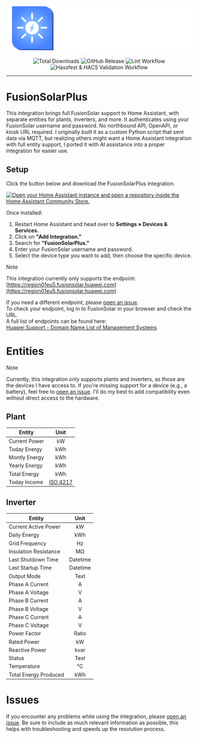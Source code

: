 

![Logo](https://raw.githubusercontent.com/JortvanSchijndel/FusionSolarPlus/refs/heads/master/branding/logo.png)

<p align="center">
<img alt="Total Downloads" src="https://img.shields.io/badge/dynamic/json?url=https%3A%2F%2Fanalytics.home-assistant.io%2Fcustom_integrations.json&query=%24.fusionsolarplus.total&logo=homeassistantcommunitystore&logoColor=%235c5c5c&label=Total%20Downloads&labelColor=%23ffffff&color=%234983FF&cacheSeconds=600&link=https%3A%2F%2Fmy.home-assistant.io%2Fredirect%2Fhacs_repository%2F%3Fowner%3DJortvanSchijndel%26repository%3DFusionSolarPlus%26category%3DIntegration">
<img alt="GitHub Release" src="https://img.shields.io/github/v/release/JortvanSchijndel/FusionSolarPlus?include_prereleases&display_name=release&logo=V&logoColor=%235c5c5c&label=Latest%20version&labelColor=%23ffffff&color=%234983FF&cacheSeconds=600&link=https%3A%2F%2Fgithub.com%2FJortvanSchijndel%2FFusionSolarPlus%2Freleases">
<img alt="Lint Workflow" src="https://img.shields.io/github/actions/workflow/status/JortvanSchijndel/FusionSolarPlus/lint.yml?logo=testcafe&logoColor=%235c5c5c&label=Lint%20Workflow&labelColor=%23ffffff&color=%234983FF&cacheSeconds=600&link=https%3A%2F%2Fgithub.com%2FJortvanSchijndel%2FFusionSolarPlus%2Factions%2Fworkflows%2Flint.yml">
<img alt="Hassfest & HACS Validation Workflow" src="https://img.shields.io/github/actions/workflow/status/JortvanSchijndel/FusionSolarPlus/validate.yml?logo=testcafe&logoColor=%235c5c5c&label=Hassfest%20%26%20HACS%20Validation%20Workflow&labelColor=%23ffffff&color=%234983FF&cacheSeconds=600&link=https%3A%2F%2Fgithub.com%2FJortvanSchijndel%2FFusionSolarPlus%2Factions%2Fworkflows%2Fvalidate.yml">
</p>

---

# FusionSolarPlus
This integration brings full FusionSolar support to Home Assistant, with separate entities for plants, inverters, and more. It authenticates using your FusionSolar username and password. No northbound API, OpenAPI, or kiosk URL required. I originally built it as a custom Python script that sent data via MQTT, but realizing others might want a Home Assistant integration with full entity support, I ported it with AI assistance into a proper integration for easier use.

## Setup
Click the button below and download the FusionSolarPlus integration.

<a href="https://my.home-assistant.io/redirect/hacs_repository/?owner=JortvanSchijndel&repository=FusionSolarPlus&category=Integration" target="_blank" rel="noreferrer noopener"><img src="https://my.home-assistant.io/badges/hacs_repository.svg" alt="Open your Home Assistant instance and open a repository inside the Home Assistant Community Store." /></a>

Once installed:

1. Restart Home Assistant and head over to **Settings » Devices & Services.**  
2. Click on **"Add Integration."**  
3. Search for **"FusionSolarPlus."**  
4. Enter your FusionSolar username and password.  
5. Select the device type you want to add, then choose the specific device.


> [!NOTE] 
> This integration currently only supports the endpoint:  
> [https://region01eu5.fusionsolar.huawei.com](https://region01eu5.fusionsolar.huawei.com)  
>  
> If you need a different endpoint, please [open an issue](https://github.com/JortvanSchijndel/FusionSolarPlus/issues).  
> To check your endpoint, log in to FusionSolar in your browser and check the URL.  
> A full list of endpoints can be found here:  
> [Huawei Support - Domain Name List of Management Systems](https://support.huawei.com/enterprise/en/doc/EDOC1100165054/dbeb5df3/domain-name-list-of-management-systems)

# Entities
> [!NOTE] 
> Currently, this integration only supports plants and inverters, as those are the devices I have access to.
> If you're missing support for a device (e.g., a battery), feel free to [open an issue](https://github.com/JortvanSchijndel/FusionSolarPlus/issues). I'll do my best to add compatibility even without direct access to the hardware.

## Plant
|Entity         |Unit       |
----------------|:------------:
|Current Power  |kW         |
|Today Energy   |kWh        |
|Montly Energy  |kWh        |
|Yearly Energy  |kWh        |
|Total Energy   |kWh        |
|Today Income   |[ISO 4217](https://en.wikipedia.org/wiki/ISO_4217#Active_codes) |

## Inverter
| Entity                 | Unit     |
|------------------------|:--------:|
| Current Active Power   | kW       |
| Daily Energy           | kWh      |
| Grid Frequency         | Hz       |
| Insulation Resistance  | MΩ       |
| Last Shutdown Time     | Datetime |
| Last Startup Time      | Datetime |
| Output Mode            | Text     |
| Phase A Current        | A        |
| Phase A Voltage        | V        |
| Phase B Current        | A        |
| Phase B Voltage        | V        |
| Phase C Current        | A        |
| Phase C Voltage        | V        |
| Power Factor           | Ratio    |
| Rated Power            | kW       |
| Reactive Power         | kvar     |
| Status                 | Text     |
| Temperature            | °C       |
| Total Energy Produced  | kWh      |

# Issues
If you encounter any problems while using the integration, please [open an issue](https://github.com/JortvanSchijndel/FusionSolarPlus/issues).
Be sure to include as much relevant information as possible, this helps with troubleshooting and speeds up the resolution process.


